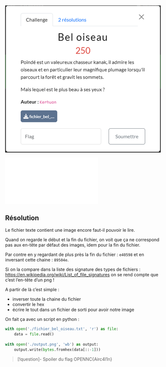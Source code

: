 ![bel_oiseau](bel_oiseau.png)

![fichier_bel_oiseau](fichier_bel_oiseau.txt)
## Résolution

Le fichier texte contient une image encore faut-il pouvoir le lire.

Quand on regarde le début et la fin du fichier, on voit que ça ne correspond pas aux en-tête par défaut des images, idem pour la fin du fichier.

Par contre en y regardant de plus près la fin du fichier : `e40598` et en inversant cette chaine : `89504e`.

Si on la compare dans la liste des signature des types de fichiers : https://en.wikipedia.org/wiki/List_of_file_signatures on se rend compte que c’est l’en-tête d’un png ! 

A partir de là c’est simple : 
* inverser toute la chaine du fichier
* convertir le hex
* écrire le tout dans un fichier de sorti pour avoir notre image

On fait ça avec un script en python : 
```python
with open('./fichier_bel_oiseau.txt', 'r') as file:  
    data = file.read()  
  
with open('./output.png', 'wb') as output:  
    output.write(bytes.fromhex(data[::-1]))
```

>[!question]- Spoiler du flag
> OPENNC{Airc4l1n}

